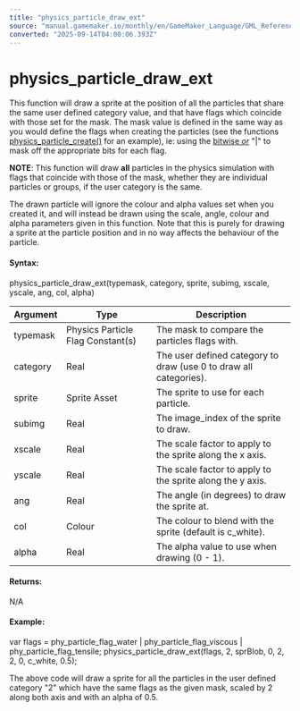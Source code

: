 ```yaml
---
title: "physics_particle_draw_ext"
source: "manual.gamemaker.io/monthly/en/GameMaker_Language/GML_Reference/Physics/Soft_Body_Particles/physics_particle_draw_ext.htm"
converted: "2025-09-14T04:00:06.393Z"
---
```


# physics\_particle\_draw\_ext

This function will draw a sprite at the position of all the particles that share the same user defined category value, and that have flags which coincide with those set for the mask. The mask value is defined in the same way as you would define the flags when creating the particles (see the functions [physics\_particle\_create()](physics_particle_create.md) for an example), ie: using the [bitwise _or_](../../../../Additional_Information/Bitwise_Operators.md) "|" to mask off the appropriate bits for each flag.

**NOTE**: This function will draw **all** particles in the physics simulation with flags that coincide with those of the mask, whether they are individual particles or groups, if the user category is the same.

The drawn particle will ignore the colour and alpha values set when you created it, and will instead be drawn using the scale, angle, colour and alpha parameters given in this function. Note that this is purely for drawing a sprite at the particle position and in no way affects the behaviour of the particle.

#### Syntax:

physics\_particle\_draw\_ext(typemask, category, sprite, subimg, xscale, yscale, ang, col, alpha)

| Argument | Type | Description |
| --- | --- | --- |
| typemask | Physics Particle Flag Constant(s) | The mask to compare the particles flags with. |
| category | Real | The user defined category to draw (use 0 to draw all categories). |
| sprite | Sprite Asset | The sprite to use for each particle. |
| subimg | Real | The image_index of the sprite to draw. |
| xscale | Real | The scale factor to apply to the sprite along the x axis. |
| yscale | Real | The scale factor to apply to the sprite along the y axis. |
| ang | Real | The angle (in degrees) to draw the sprite at. |
| col | Colour | The colour to blend with the sprite (default is c_white). |
| alpha | Real | The alpha value to use when drawing (0 - 1). |

#### Returns:

N/A

#### Example:

var flags = phy\_particle\_flag\_water | phy\_particle\_flag\_viscous | phy\_particle\_flag\_tensile;
physics\_particle\_draw\_ext(flags, 2, sprBlob, 0, 2, 2, 0, c\_white, 0.5);

The above code will draw a sprite for all the particles in the user defined category "2" which have the same flags as the given mask, scaled by 2 along both axis and with an alpha of 0.5.